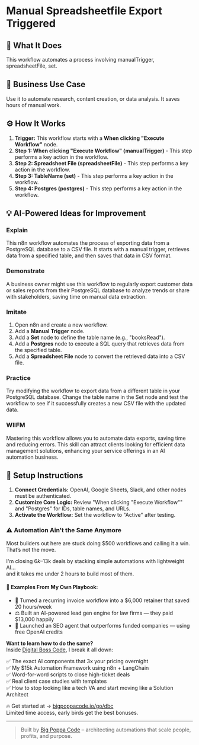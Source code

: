 # Manual Spreadsheetfile Export Triggered

## 🚀 What It Does
This workflow automates a process involving manualTrigger, spreadsheetFile, set.

## 💼 Business Use Case
Use it to automate research, content creation, or data analysis. It saves hours of manual work.

## ⚙️ How It Works
1.  **Trigger:** This workflow starts with a **When clicking "Execute Workflow"** node.
2. **Step 1: When clicking "Execute Workflow" (manualTrigger)** - This step performs a key action in the workflow.
3. **Step 2: Spreadsheet File (spreadsheetFile)** - This step performs a key action in the workflow.
4. **Step 3: TableName (set)** - This step performs a key action in the workflow.
5. **Step 4: Postgres (postgres)** - This step performs a key action in the workflow.

## 💡 AI-Powered Ideas for Improvement
### Explain
This n8n workflow automates the process of exporting data from a PostgreSQL database to a CSV file. It starts with a manual trigger, retrieves data from a specified table, and then saves that data in CSV format.

### Demonstrate
A business owner might use this workflow to regularly export customer data or sales reports from their PostgreSQL database to analyze trends or share with stakeholders, saving time on manual data extraction.

### Imitate
1. Open n8n and create a new workflow.
2. Add a **Manual Trigger** node.
3. Add a **Set** node to define the table name (e.g., "booksRead").
4. Add a **Postgres** node to execute a SQL query that retrieves data from the specified table.
5. Add a **Spreadsheet File** node to convert the retrieved data into a CSV file.

### Practice
Try modifying the workflow to export data from a different table in your PostgreSQL database. Change the table name in the Set node and test the workflow to see if it successfully creates a new CSV file with the updated data.

### WIIFM
Mastering this workflow allows you to automate data exports, saving time and reducing errors. This skill can attract clients looking for efficient data management solutions, enhancing your service offerings in an AI automation business.

## 🔧 Setup Instructions
1. **Connect Credentials:** OpenAI, Google Sheets, Slack, and other nodes must be authenticated.
2. **Customize Core Logic:** Review "When clicking "Execute Workflow"" and "Postgres" for IDs, table names, and URLs.
3. **Activate the Workflow:** Set the workflow to "Active" after testing.

### ⚠️ Automation Ain’t the Same Anymore

Most builders out here are stuck doing $500 workflows and calling it a win.  
That’s not the move.  

I'm closing $6k–$13k deals by stacking simple automations with lightweight AI...  
and it takes me under 2 hours to build most of them.

#### 🧠 Examples From My Own Playbook:
- 🔁 Turned a recurring invoice workflow into a $6,000 retainer that saved 20 hours/week  
- ⚖️ Built an AI-powered lead gen engine for law firms — they paid $13,000 happily  
- 🚀 Launched an SEO agent that outperforms funded companies — using free OpenAI credits  

**Want to learn how to do the same?**  
Inside [Digital Boss Code](https://bigpoppacode.io/go/dbc), I break it all down:

✅ The exact AI components that 3x your pricing overnight  
✅ My $15k Automation Framework using n8n + LangChain  
✅ Word-for-word scripts to close high-ticket deals  
✅ Real client case studies with templates  
✅ How to stop looking like a tech VA and start moving like a Solution Architect  

🔥 Get started at → [bigpoppacode.io/go/dbc](https://bigpoppacode.io/go/dbc)  
Limited time access, early birds get the best bonuses.

---
> Built by [Big Poppa Code](https://bigpoppacode.io) – architecting automations that scale people, profits, and purpose.
